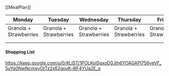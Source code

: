 [[MealPlan]] 

| Monday                 | Tuesday                | Wednesday              | Thursday               | Friday                 | Saturday               | Sunday                 |
| ---------------------- | ---------------------- | ---------------------- | ---------------------- | ---------------------- | ---------------------- | ---------------------- |
| Granola + Strawberries | Granola + Strawberries | Granola + Strawberries | Granola + Strawberries | Granola + Strawberries | Granola + Strawberries | Granola + Strawberries |
|                        |                        |                        |                        |                        |                        |                        |
|                        |                        |                        |                        |                        |                        |                        |

#### Shopping List
https://keep.google.com/u/0/#LIST/1POLKolSgxoD0Jth6YOAGAPl756yeVF_5uYa0NwNcmqyOrTz2x62govK-iRF4YUa2E_o
